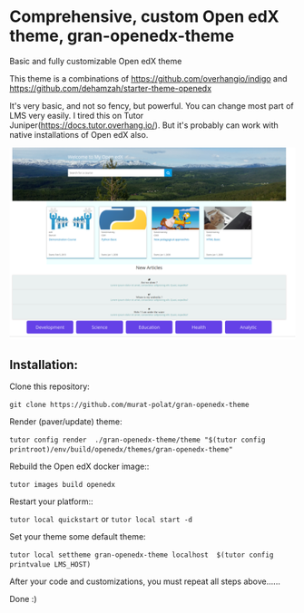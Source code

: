 # Comprehensive, custom Open edX theme,  gran-openedx-theme

Basic and fully customizable Open edX theme

This theme is a combinations of  https://github.com/overhangio/indigo  and https://github.com/dehamzah/starter-theme-openedx
 
 It's very basic, and not so fency, but  powerful. You can change most part of LMS very easily. I tired this on Tutor Juniper(https://docs.tutor.overhang.io/). But it's probably can work with native installations of Open edX also.

 ![](src/granV1.png)

 ## Installation:

 Clone this repository:

`git clone https://github.com/murat-polat/gran-openedx-theme`

 Render (paver/update) theme:

`tutor config render  ./gran-openedx-theme/theme "$(tutor config printroot)/env/build/openedx/themes/gran-openedx-theme" `

Rebuild the Open edX docker image::

`tutor images build openedx`


Restart your platform::


`tutor local quickstart`   or  `tutor local start -d`


Set your theme some default theme:

`tutor local settheme gran-openedx-theme localhost  $(tutor config printvalue LMS_HOST)`



After your code and customizations, you must repeat all steps above......

Done :)



